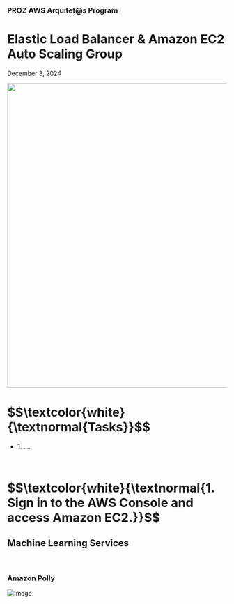 <h3>PROZ AWS Arquitet@s Program</h3>
<h1>Elastic Load Balancer & Amazon EC2 Auto Scaling Group</h1>
<p>December 3, 2024<br></p>

<p align="center"> <img width="700px" src="https://github.com/user-attachments/assets/e82f292b-3045-4203-9b20-dd2b1b188133"> </p>


<h1 align="left"> $$\textcolor{white}{\textnormal{Tasks}}$$ </h1>
<ul style="list-style-type:square">
    <li> 1. ....</li>

</ul></p><br>

<h1 align="left"> $$\textcolor{white}{\textnormal{1. Sign in to the AWS Console and access Amazon EC2.}}$$ </h1>

<h2>Machine Learning Services</h2>

<br>

<h3><strong>Amazon Polly</strong></h3>


![image](https://github.com/user-attachments/assets/05bc7254-7de0-4d49-bfd7-0474cbc02918)


